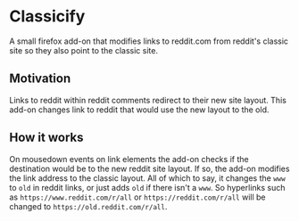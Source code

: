 # Classicify

A small firefox add-on that modifies links to reddit.com from reddit's
classic site so they also point to the classic site.

## Motivation

Links to reddit within reddit comments redirect to their new site layout.
This add-on changes link to reddit that would use the new layout to the old.

## How it works

On mousedown events on link elements the add-on checks if the destination would
be to the new reddit site layout. If so, the add-on modifies the link address
to the classic layout. All of which to say, it changes the `www` to `old` in
reddit links, or just adds `old` if there isn't a `www`. So hyperlinks such as `https://www.reddit.com/r/all` or `https://reddit.com/r/all` will be changed to `https://old.reddit.com/r/all`.
